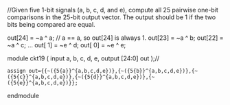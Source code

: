 //Given five 1-bit signals (a, b, c, d, and e), compute all 25 pairwise one-bit comparisons in the 25-bit output vector. The output should be 1 if the two bits being compared are equal.

out[24] = ~a ^ a;   // a == a, so out[24] is always 1.
out[23] = ~a ^ b;
out[22] = ~a ^ c;
...
out[ 1] = ~e ^ d;
out[ 0] = ~e ^ e;


module ckt19 (
    input a, b, c, d, e,
    output [24:0] out );//

    assign out={{~({5{a}}^{a,b,c,d,e})},{~({5{b}}^{a,b,c,d,e})},{~({5{c}}^{a,b,c,d,e})},{~({5{d}}^{a,b,c,d,e})},{~({5{e}}^{a,b,c,d,e})}};

endmodule